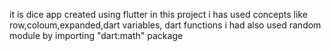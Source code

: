 it is dice app created using flutter
in this project i has used concepts like row,coloum,expanded,dart variables, dart functions
i had also used random module by importing "dart:math" package
